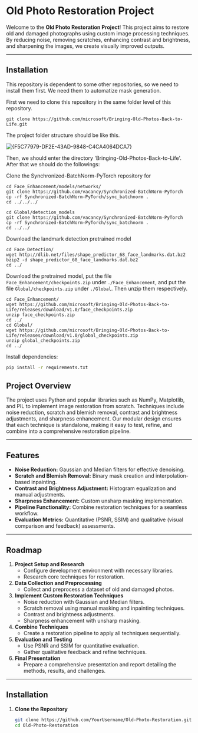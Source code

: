 # Old Photo Restoration Project

Welcome to the **Old Photo Restoration Project**! This project aims to restore old and damaged photographs using custom image processing techniques. By reducing noise, removing scratches, enhancing contrast and brightness, and sharpening the images, we create visually improved outputs.

---

## Installation

This repository is dependent to some other repositories, so we need to install them first. We need them to automatize mask generation.

First we need to clone this repository in the same folder level of this repository.
```
git clone https://github.com/microsoft/Bringing-Old-Photos-Back-to-Life.git
```

The project folder structure should be like this.

![{F5C77979-DF2E-43AD-9848-C4CA4064DCA7}](https://github.com/user-attachments/assets/460742d1-c7a7-4248-8ef5-752b863673b7)


Then, we should enter the directory 'Bringing-Old-Photos-Back-to-Life'.
After that we should do the followings:

Clone the Synchronized-BatchNorm-PyTorch repository for

```
cd Face_Enhancement/models/networks/
git clone https://github.com/vacancy/Synchronized-BatchNorm-PyTorch
cp -rf Synchronized-BatchNorm-PyTorch/sync_batchnorm .
cd ../../../
```

```
cd Global/detection_models
git clone https://github.com/vacancy/Synchronized-BatchNorm-PyTorch
cp -rf Synchronized-BatchNorm-PyTorch/sync_batchnorm .
cd ../../
```

Download the landmark detection pretrained model

```
cd Face_Detection/
wget http://dlib.net/files/shape_predictor_68_face_landmarks.dat.bz2
bzip2 -d shape_predictor_68_face_landmarks.dat.bz2
cd ../
```

Download the pretrained model, put the file `Face_Enhancement/checkpoints.zip` under `./Face_Enhancement`, and put the file `Global/checkpoints.zip` under `./Global`. Then unzip them respectively.

```
cd Face_Enhancement/
wget https://github.com/microsoft/Bringing-Old-Photos-Back-to-Life/releases/download/v1.0/face_checkpoints.zip
unzip face_checkpoints.zip
cd ../
cd Global/
wget https://github.com/microsoft/Bringing-Old-Photos-Back-to-Life/releases/download/v1.0/global_checkpoints.zip
unzip global_checkpoints.zip
cd ../
```

Install dependencies:

```bash
pip install -r requirements.txt
```


## **Project Overview**

The project uses Python and popular libraries such as NumPy, Matplotlib, and PIL to implement image restoration from scratch. Techniques include noise reduction, scratch and blemish removal, contrast and brightness adjustments, and sharpness enhancement. Our modular design ensures that each technique is standalone, making it easy to test, refine, and combine into a comprehensive restoration pipeline.

---

## **Features**
- **Noise Reduction:** Gaussian and Median filters for effective denoising.
- **Scratch and Blemish Removal:** Binary mask creation and interpolation-based inpainting.
- **Contrast and Brightness Adjustment:** Histogram equalization and manual adjustments.
- **Sharpness Enhancement:** Custom unsharp masking implementation.
- **Pipeline Functionality:** Combine restoration techniques for a seamless workflow.
- **Evaluation Metrics:** Quantitative (PSNR, SSIM) and qualitative (visual comparison and feedback) assessments.

---

## **Roadmap**
1. **Project Setup and Research**
   - Configure development environment with necessary libraries.
   - Research core techniques for restoration.
2. **Data Collection and Preprocessing**
   - Collect and preprocess a dataset of old and damaged photos.
3. **Implement Custom Restoration Techniques**
   - Noise reduction with Gaussian and Median filters.
   - Scratch removal using manual masking and inpainting techniques.
   - Contrast and brightness adjustments.
   - Sharpness enhancement with unsharp masking.
4. **Combine Techniques**
   - Create a restoration pipeline to apply all techniques sequentially.
5. **Evaluation and Testing**
   - Use PSNR and SSIM for quantitative evaluation.
   - Gather qualitative feedback and refine techniques.
6. **Final Presentation**
   - Prepare a comprehensive presentation and report detailing the methods, results, and challenges.

---

## **Installation**

1. **Clone the Repository**
   ```bash
   git clone https://github.com/YourUsername/Old-Photo-Restoration.git
   cd Old-Photo-Restoration
